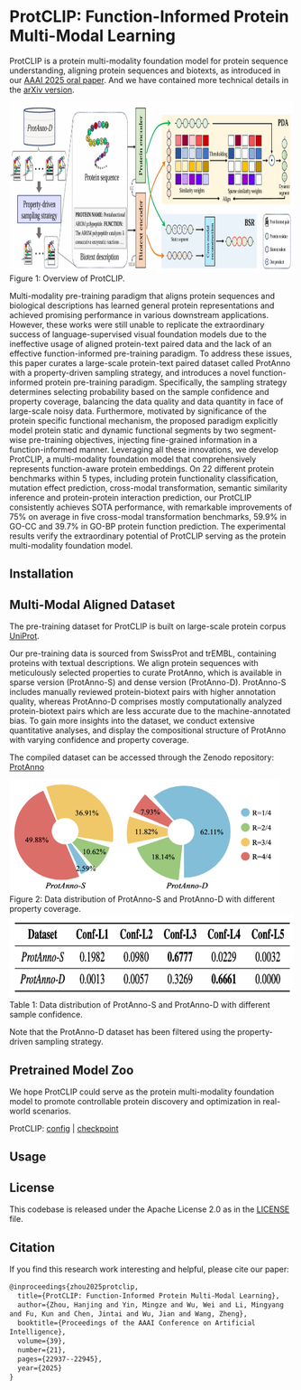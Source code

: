# ProtCLIP: Function-Informed Protein Multi-Modal Learning
ProtCLIP is a protein multi-modality foundation model for protein sequence understanding, aligning protein sequences and biotexts, as introduced in our [AAAI 2025 oral paper](https://ojs.aaai.org/index.php/AAAI/article/view/34456). And we have contained more technical details in the [arXiv version](https://arxiv.org/abs/2412.20014).

<img src="figures/overview.png" alt="framework" width="850" height="300"> 
Figure 1: Overview of ProtCLIP.

Multi-modality pre-training paradigm that aligns protein sequences and biological descriptions has learned general protein representations and achieved promising performance in various downstream applications. However, these works were still unable to replicate the extraordinary success of language-supervised visual foundation models due to the ineffective usage of aligned protein-text paired data and the lack of an effective function-informed pre-training paradigm. To address these issues, this paper curates a large-scale protein-text paired dataset called ProtAnno with a property-driven sampling strategy, and introduces a novel function-informed protein pre-training paradigm. Specifically, the sampling strategy
determines selecting probability based on the sample confidence and property coverage, balancing the data quality and data quantity in face of large-scale noisy data. Furthermore, motivated by significance of the protein specific functional mechanism, the proposed paradigm explicitly model protein static and dynamic functional segments by two segment-wise pre-training objectives, injecting fine-grained information in a function-informed manner. Leveraging all these innovations, we develop ProtCLIP, a multi-modality foundation model that comprehensively represents function-aware protein embeddings. On 22 different protein benchmarks within 5 types, including protein functionality classification, mutation effect prediction, cross-modal transformation, semantic similarity inference and protein-protein interaction prediction, our ProtCLIP consistently achieves SOTA performance, with remarkable improvements of 75% on average in five cross-modal transformation benchmarks, 59.9% in GO-CC and 39.7% in GO-BP protein function prediction. The experimental results verify the extraordinary potential of ProtCLIP serving as the protein multi-modality foundation model.

## Installation


## Multi-Modal Aligned Dataset
The pre-training dataset for ProtCLIP is built on large-scale protein corpus [UniProt](https://www.uniprot.org/). 

Our pre-training data is sourced from SwissProt and trEMBL, containing proteins with textual descriptions. We align protein sequences with meticulously selected properties to curate
ProtAnno, which is available in sparse version (ProtAnno-S) and dense version (ProtAnno-D). ProtAnno-S includes manually reviewed protein-biotext pairs with higher annotation quality, whereas ProtAnno-D comprises mostly computationally analyzed protein-biotext pairs which are less accurate due to the machine-annotated bias. To gain more insights into the dataset, we conduct extensive quantitative analyses, and display the compositional structure of ProtAnno with varying confidence and property coverage.

The compiled dataset can be accessed through the Zenodo repository: [ProtAnno](https://zenodo.org/records/15245588)

<img src="figures/data_distribution_1.png" alt="data_1" width="480" height="200"> 
Figure 2: Data distribution of ProtAnno-S and ProtAnno-D with different property coverage.

<img src="figures/data_distribution_2.png" alt="data_2" width="700" height="150"> 
Table 1: Data distribution of ProtAnno-S and ProtAnno-D with different sample confidence.

Note that the ProtAnno-D dataset has been filtered using the property-driven sampling strategy.

## Pretrained Model Zoo
We hope ProtCLIP could serve as the protein multi-modality foundation model to promote controllable protein discovery and optimization in real-world scenarios.

ProtCLIP: [config](https://github.com/diaoshaoyou/ProtCLIP/blob/main/config/config.json) | [checkpoint](https://zenodo.org/records/15245588/files/model.safetensors?download=1)

## Usage


## License
This codebase is released under the Apache License 2.0 as in the [LICENSE](https://github.com/diaoshaoyou/ProtCLIP/blob/main/LICENSE) file.

## Citation
If you find this research work interesting and helpful, please cite our paper:
```
@inproceedings{zhou2025protclip,
  title={ProtCLIP: Function-Informed Protein Multi-Modal Learning},
  author={Zhou, Hanjing and Yin, Mingze and Wu, Wei and Li, Mingyang and Fu, Kun and Chen, Jintai and Wu, Jian and Wang, Zheng},
  booktitle={Proceedings of the AAAI Conference on Artificial Intelligence},
  volume={39},
  number={21},
  pages={22937--22945},
  year={2025}
}
``` 

